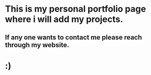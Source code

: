 # This is my personal portfolio page where i will add my projects.
## If any one wants to contact me please reach through my website. 
# :)